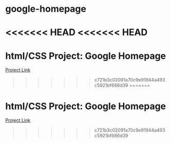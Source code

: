# google-homepage
<<<<<<< HEAD
<<<<<<< HEAD
=======
# html/CSS Project: Google Homepage
<a href="http://www.theodinproject.com/web-development-101/html-css">Project Link</a>
>>>>>>> c721b3c02091a70c9e91944a493c5921bf686d39
=======
# html/CSS Project: Google Homepage
<a href="http://www.theodinproject.com/web-development-101/html-css">Project Link</a>
>>>>>>> c721b3c02091a70c9e91944a493c5921bf686d39
